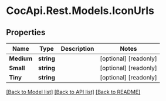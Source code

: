 # CocApi.Rest.Models.IconUrls

## Properties

Name | Type | Description | Notes
------------ | ------------- | ------------- | -------------
**Medium** | **string** |  | [optional] [readonly] 
**Small** | **string** |  | [optional] [readonly] 
**Tiny** | **string** |  | [optional] [readonly] 

[[Back to Model list]](../../README.md#documentation-for-models) [[Back to API list]](../../README.md#documentation-for-api-endpoints) [[Back to README]](../../README.md)

